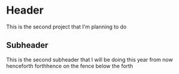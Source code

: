 # Header
This is the second project that I'm planning to do
## Subheader
This is the second subheader that I will be doing this year from now henceforth forthhence on the fence below the forth